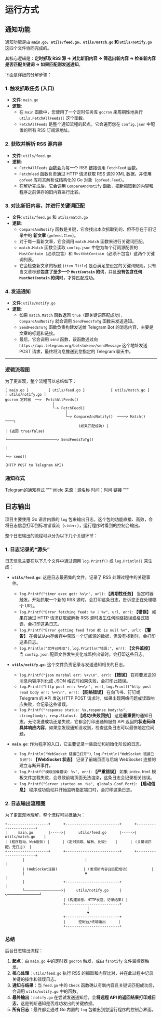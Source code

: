 
# 运行方式

## 通知功能
通知功能是由 **`main.go`、`utils/feed.go`、`utils/match.go` 和 `utils/notify.go`** 这四个文件协同完成的。

其核心逻辑是：**定时抓取 RSS 源 -\> 对比新旧内容 -\> 筛选出新内容 -\> 检查新内容是否匹配关键词 -\> 如果匹配则发送通知**。

下面是详细的分解步骤：

### 1\. 触发抓取任务 (入口)

  * **文件**: `main.go`
  * **逻辑**:
      * 在 `main` 函数中，您使用了一个定时任务库 `gocron` 来周期性地执行 `utils.FetchAllFeeds()` 这个函数。
      * `FetchAllFeeds` 是整个通知流程的起点，它会遍历您在 `config.json` 中配置的所有 RSS 订阅源地址。

### 2\. 获取并解析 RSS 源内容

  * **文件**: `utils/feed.go`
  * **逻辑**:
      * `FetchAllFeeds` 函数会为每一个 RSS 链接调用 `FetchFeed` 函数。
      * `FetchFeed` 函数负责通过 HTTP 请求获取 RSS 源的 XML 数据，并使用 `gofeed` 库将其解析成结构化的 Go 对象（`gofeed.Feed`）。
      * 在解析完成后，它会调用 `CompareAndNotify` 函数，把新抓取到的内容和程序之前保存的旧内容进行比较。

### 3\. 对比新旧内容，并进行关键词匹配

  * **文件**: `utils/feed.go` 和 `utils/match.go`
  * **逻辑**:
      * `CompareAndNotify` 函数是关键，它会找出本次抓取到的、但不存在于旧记录中的 **新文章** (`gofeed.Item`)。
      * 对于每一篇新文章，它会调用 `match.Match` 函数来进行关键词匹配。
      * `match.Match` 函数会读取 `config.json` 中您为每个订阅源配置的 `MustContain`（必须包含）和 `MustNotContain`（必须不包含）这两个关键词列表。
      * 它会检查新文章的标题 (`item.Title`) 是否满足您设定的关键词规则。只有当文章标题**包含了至少一个 `MustContain` 的词**，并且**没有包含任何 `MustNotContain` 的词**时，才算匹配成功。

### 4\. 发送通知

  * **文件**: `utils/notify.go`
  * **逻辑**:
      * 如果 `match.Match` 函数返回 `true`（即关键词匹配成功），`CompareAndNotify` 就会调用 `SendFeedsToTg` 函数来发送通知。
      * `SendFeedsToTg` 函数负责构建发送给 Telegram Bot 的消息内容，主要是文章的标题和链接。
      * 最后，它会调用 `send` 函数，该函数通过向 `https://api.telegram.org/bot<token>/sendMessage` 这个地址发送 POST 请求，最终将消息推送到您指定的 Telegram 聊天中。

-----

### 逻辑流程图

为了更直观，整个流程可以总结如下：

```
[ main.go ]         [ utils/feed.go ]            [ utils/match.go ]        [ utils/notify.go ]
gocron 定时器  ──>  FetchAllFeeds()      
                      │
                      └─> FetchFeed()
                            │
                            └─> CompareAndNotify()  ────> Match() ────┐
                                  (如果匹配成功) │                      │ (返回 true/false)
                                                 └───────────────────────> SendFeedsToTg()
                                                                             │
                                                                             └─> send()
                                                                                   (HTTP POST to Telegram API)
```

### 通知样式
Telegram的通知样式
“”“
titlele
来源：源名称
时间：时间
链接
”“”


## 日志输出
项目主要使用 Go 语言内置的 `log` 包来输出日志。这个包的功能直接、高效，会将日志信息打印到标准错误流（`stderr`），运行程序时看到的控制台输出。

整个日志输出的流程可以分为以下几个关键环节：

### 1\. 日志记录的“源头”

日志信息主要在以下几个文件中通过调用 `log.Printf()` 或 `log.Println()` 来生成：

  * **`utils/feed.go`**: 这是日志最密集的文件，记录了 RSS 处理过程中的关键事件。

      * `log.Printf("timer exec get: %s\n", url)`: **【周期性任务】** 当定时器触发，开始抓取一个新的 RSS 源时，会打印这条日志，告诉您正在处理哪个 URL。
      * `log.Printf("Error fetching feed: %v | %v", url, err)`: **【错误】** 如果在通过 HTTP 请求获取或解析 RSS 源时发生任何网络错误或格式错误，会打印这条日志。
      * `log.Printf("Error getting feed from db is null %v", url)`: **【警告】** 在尝试从内存缓存中获取一个订阅源的数据，但没有找到时，会打印这条日志。
      * `log.Println("文件已修改")`, `log.Println("错误:", err)`: **【文件监控】** 当 `config.json` 配置文件发生变化或监控出错时，会打印这些日志。

  * **`utils/notify.go`**: 这个文件负责记录与发送通知相关的日志。

      * `log.Printf("json marshal err: %+v\n", err)`: **【错误】** 在将要发送的消息内容序列化成 JSON 格式时如果失败，会打印此错误。
      * `log.Printf("http post err: %+v\n", err)`, `log.Printf("http post read body err: %+v\n", err)`: **【网络错误】** 在向飞书、钉钉或 Telegram 的 API 发送 HTTP POST 请求时，如果出现网络问题或读取响应失败，会记录这些错误。
      * `log.Printf("response status: %s,response body:%s", string(body), resp.Status)`: **【成功/失败回执】** 这是**最重要**的通知日志。无论发送成功还是失败，它都会打印出通知服务 API 返回的**状态码和具体响应内容**。如果您发现通知没收到，检查这条日志可以最快地定位问题。

  * **`main.go`**: 作为程序的入口，它主要记录一些启动和初始化阶段的日志。

      * `log.Println("WebSocket 链接已打开")`, `log.Println("WebSocket 链接已关闭")`: **【WebSocket 状态】** 记录了前端页面与后端 WebSocket 连接的建立与断开事件。
      * `log.Printf("模板加载错误: %v", err)`: **【严重错误】** 如果 `index.html` 模板文件加载失败，会导致前端页面无法渲染，这条日志会记录相关错误。
      * `log.Printf("Server started on :%s", globals.Conf.Port)`: **【启动信息】** 程序成功启动并开始监听指定端口时，会打印这条日志。

### 2\. 日志输出流程图

为了更直观地理解，整个流程可以概括为：

```
+-------------------+      +-------------------------+      +-----------------------+
|     main.go       |----->|      utils/feed.go      |----->|     utils/match.go    |
| (程序启动、Web服务) |      | (定时抓取、解析、比较)    |      | (关键词匹配，无日志)  |
+-------------------+      +-------------------------+      +-----------------------+
        |                            |                                |
        | (WebSocket连接)            | (发现新内容且匹配成功)           |
        |                            ▼                                |
        |                  +-------------------------+                |
        └─────────────────>|     utils/notify.go     |<───────────────┘
                           | (构建消息、HTTP发送、记录结果) |
                           +-------------------------+
                                      |
                                      ▼
                           +-------------------------+
                           |      控制台/终端输出      |
                           +-------------------------+
```

### 总结

后台日志输出流程：

1.  **起点**：由 `main.go` 中的定时器 `gocron` 触发，或由 `fsnotify` 文件监控器触发。
2.  **核心处理**：`utils/feed.go` 执行 RSS 的抓取和内容比对，并在此过程中记录关键的操作和错误日志。
3.  **通知与结果**：当 `feed.go` 中的 `Check` 函数确认有新内容且关键词匹配成功后，会调用 `utils/notify.go` 中的函数。
4.  **最终输出**：`notify.go` 在尝试发送通知后，会**将远程 API 的返回结果打印成日志**，这是判断通知是否成功发出的关键依据。
5.  **所有日志**：最终都会通过 Go 内置的 `log` 包输出到您运行程序的控制台界面。
